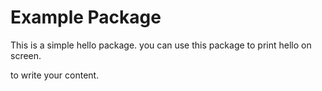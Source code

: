 # Example Package

This is a simple hello  package. you can use this package to print hello on screen.

to write your content.